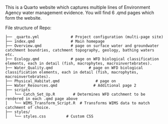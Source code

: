 

This is a Quarto website which captures multiple lines of Environment Agency water management evidence.
You will find 6 .qmd pages which form the website.

File structure of Repo:
```
├── _quarto.yml              # Project configuration (multi-page site)
├── index.qmd                # Main homepage
├── Overview.qmd             # page on surface water and groundwater catchment boundries, catchment topography, geology, bathing waters etc.
├── Ecology.qmd              # page on WFD biological classification elements, each in detail (fish, macrophytes, macroinvertebrates).
├── Water_Quality.qmd                # page on WFD biological classification elements, each in detail (fish, macrophytes, macroinvertebrates).
├── Physical_Habitat.qmd                # page on 
├── Water_Resources.qmd                # Additional page 2
├── scripts                
│   └── Catch_Set_Up.R        # Determines WFD catchment to be rendered in each .qmd page above
│   └── WIMS_Transform_Script.R  # Transforms WIMS data to match catchment of choice.
├── styles/
│   └── styles.css         # Custom CSS
```
